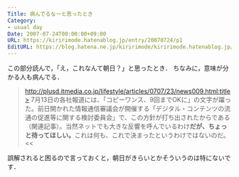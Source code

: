 ```yaml
---
Title: 病んでるなーと思ったとき
Category:
- usual day
Date: 2007-07-24T00:00:00+09:00
URL: https://kiririmode.hatenablog.jp/entry/20070724/p1
EditURL: https://blog.hatena.ne.jp/kiririmode/kiririmode.hatenablog.jp/atom/entry/8454420450078217049
---
```



この部分読んで，「え，これなんて朝日？」と思ったとき．
ちなみに，意味が分かる人も病んでる．

>http://plusd.itmedia.co.jp/lifestyle/articles/0707/23/news009.html:title>
7月13日の各社報道には、「コピーワンス、9回までOKに」の文字が躍った。前日開かれた情報通信審議会が開催する「デジタル・コンテンツの流通の促進等に関する検討委員会」で、この方針が打ち出されたからである（関連記事）。当然ネットでも大きな反響を呼んでいるわけ<span style="font-weight:bold;">だが、ちょっと待ってほしい。</span>これは何も、これで決まったというわけではないのだ。
<<

誤解されると困るので言っておくと，朝日がきらいとかそういうのは特にないです．
